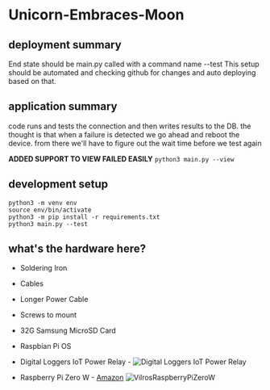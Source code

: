 # Unicorn-Embraces-Moon


## deployment summary

End state should be main.py called with a command name --test
This setup should be automated and checking github for changes and auto deploying based on that.


## application summary

code runs and tests the connection and then writes results to the DB.
the thought is that when a failure is detected we go ahead and reboot the device.
from there we'll have to figure out the wait time before we test again

**ADDED SUPPORT TO VIEW FAILED EASILY**
```python3 main.py --view```

## development setup

```
python3 -m venv env
source env/bin/activate
python3 -m pip install -r requirements.txt
python3 main.py --test
```


## what's the hardware here?

- Soldering Iron
- Cables
- Longer Power Cable
- Screws to mount
- 32G Samsung MicroSD Card
- Raspbian Pi OS

- Digital Loggers IoT Power Relay -
![Digital Loggers IoT Power Relay](http://www.digital-loggers.com/iot.jpg)

- Raspberry Pi Zero W - 
[Amazon](https://www.amazon.com/Vilros-Raspberry-Kit-Premium-Essential-Accessories/dp/B0748NK116)
![VilrosRaspberryPiZeroW](https://images-na.ssl-images-amazon.com/images/I/91V-bnJcEWL._SL1500_.jpg)

